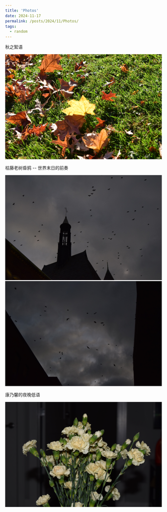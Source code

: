 ```yaml
---
title: 'Photos'
date: 2024-11-17
permalink: /posts/2024/11/Photos/
tags:
  - random
---
```

秋之絮语

<img src="/images/3.JPG" alt="树叶" width = 800> 

枯藤老树昏鸦 -- 世界末日的前奏

<img src="/images/DSC_0025.JPG" alt="乌鸦1" width = 800> 

<img src="/images/DSC_0027.JPG" alt="乌鸦2" width = 800> 

康乃馨的夜晚低语

<img src="/images/DSC_0004.JPG" alt="康乃馨" width = 800> 
